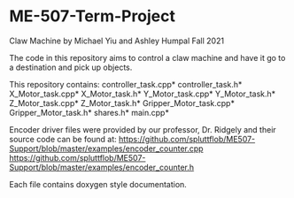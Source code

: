 # ME-507-Term-Project
Claw Machine by
Michael Yiu and Ashley Humpal
Fall 2021

The code in this repository aims to control a claw machine and have it go to a destination and pick up objects.

This repository contains:
controller_task.cpp*
controller_task.h*
X_Motor_task.cpp*
X_Motor_task.h*
Y_Motor_task.cpp*
Y_Motor_task.h*
Z_Motor_task.cpp*
Z_Motor_task.h*
Gripper_Motor_task.cpp*
Gripper_Motor_task.h*
shares.h*
main.cpp*

Encoder driver files were provided by our professor, Dr. Ridgely and their source code can be found at:
https://github.com/spluttflob/ME507-Support/blob/master/examples/encoder_counter.cpp
https://github.com/spluttflob/ME507-Support/blob/master/examples/encoder_counter.h

Each file contains doxygen style documentation.
